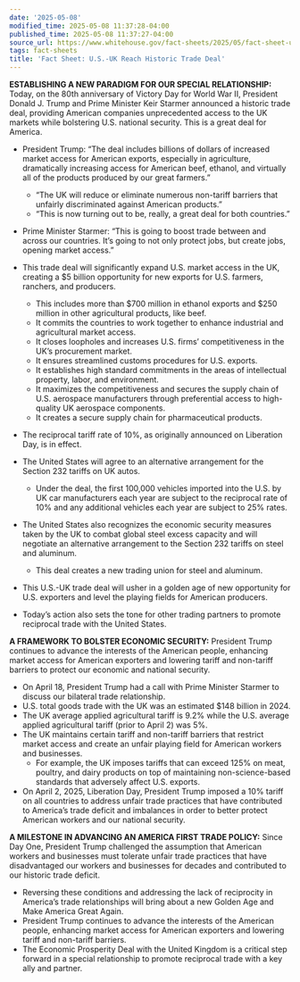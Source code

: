 ```yaml
---
date: '2025-05-08'
modified_time: 2025-05-08 11:37:28-04:00
published_time: 2025-05-08 11:37:27-04:00
source_url: https://www.whitehouse.gov/fact-sheets/2025/05/fact-sheet-u-s-uk-reach-historic-trade-deal/
tags: fact-sheets
title: 'Fact Sheet: U.S.-UK Reach Historic Trade Deal'
---
```

 
**ESTABLISHING A NEW PARADIGM FOR OUR SPECIAL RELATIONSHIP:** Today, on
the 80th anniversary of Victory Day for World War II, President Donald
J. Trump and Prime Minister Keir Starmer announced a historic trade
deal, providing American companies unprecedented access to the UK
markets while bolstering U.S. national security. This is a great deal
for America.

-   President Trump: “The deal includes billions of dollars of increased
    market access for American exports, especially in agriculture,
    dramatically increasing access for American beef, ethanol, and
    virtually all of the products produced by our great farmers.”
    -   “The UK will reduce or eliminate numerous non-tariff barriers
        that unfairly discriminated against American products.”

    <!-- -->

    -   “This is now turning out to be, really, a great deal for both
        countries.”
-   Prime Minister Starmer: “This is going to boost trade between and
    across our countries. It’s going to not only protect jobs, but
    create jobs, opening market access.”
-   This trade deal will significantly expand U.S. market access in the
    UK, creating a $5 billion opportunity for new exports for U.S.
    farmers, ranchers, and producers.
    -   This includes more than $700 million in ethanol exports and $250
        million in other agricultural products, like beef.

    <!-- -->

    -   It commits the countries to work together to enhance industrial
        and agricultural market access.

    <!-- -->

    -   It closes loopholes and increases U.S. firms’ competitiveness in
        the UK’s procurement market.

    <!-- -->

    -   It ensures streamlined customs procedures for U.S. exports.

    <!-- -->

    -   It establishes high standard commitments in the areas of
        intellectual property, labor, and environment.

    <!-- -->

    -   It maximizes the competitiveness and secures the supply chain of
        U.S. aerospace manufacturers through preferential access to
        high-quality UK aerospace components.

    <!-- -->

    -   It creates a secure supply chain for pharmaceutical products.
-   The reciprocal tariff rate of 10%, as originally announced on
    Liberation Day, is in effect.
-   The United States will agree to an alternative arrangement for the
    Section 232 tariffs on UK autos.
    -   Under the deal, the first 100,000 vehicles imported into the
        U.S. by UK car manufacturers each year are subject to the
        reciprocal rate of 10% and any additional vehicles each year are
        subject to 25% rates.
-   The United States also recognizes the economic security measures
    taken by the UK to combat global steel excess capacity and will
    negotiate an alternative arrangement to the Section 232 tariffs on
    steel and aluminum.
    -   This deal creates a new trading union for steel and aluminum.
-   This U.S.-UK trade deal will usher in a golden age of new
    opportunity for U.S. exporters and level the playing fields for
    American producers.
-   Today’s action also sets the tone for other trading partners to
    promote reciprocal trade with the United States.

**A FRAMEWORK TO BOLSTER ECONOMIC SECURITY:** President Trump continues
to advance the interests of the American people, enhancing market access
for American exporters and lowering tariff and non-tariff barriers to
protect our economic and national security.

-   On April 18, President Trump had a call with Prime Minister Starmer
    to discuss our bilateral trade relationship.
-   U.S. total goods trade with the UK was an estimated $148 billion in
    2024.
-   The UK average applied agricultural tariff is 9.2% while the U.S.
    average applied agricultural tariff (prior to April 2) was 5%.
-   The UK maintains certain tariff and non-tariff barriers that
    restrict market access and create an unfair playing field for
    American workers and businesses.
    -   For example, the UK imposes tariffs that can exceed 125% on
        meat, poultry, and dairy products on top of maintaining
        non-science-based standards that adversely affect U.S. exports.
-   On April 2, 2025, Liberation Day, President Trump imposed a 10%
    tariff on all countries to address unfair trade practices that have
    contributed to America’s trade deficit and imbalances in order to
    better protect American workers and our national security. 

**A MILESTONE IN ADVANCING AN AMERICA FIRST TRADE POLICY:** Since Day
One, President Trump challenged the assumption that American workers and
businesses must tolerate unfair trade practices that have disadvantaged
our workers and businesses for decades and contributed to our historic
trade deficit.

-   Reversing these conditions and addressing the lack of reciprocity in
    America’s trade relationships will bring about a new Golden Age and
    Make America Great Again.
-   President Trump continues to advance the interests of the American
    people, enhancing market access for American exporters and lowering
    tariff and non-tariff barriers.
-   The Economic Prosperity Deal with the United Kingdom is a critical
    step forward in a special relationship to promote reciprocal trade
    with a key ally and partner.
